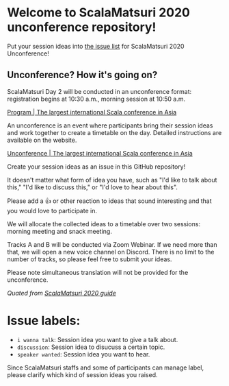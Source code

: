 # Welcome to ScalaMatsuri 2020 unconference repository!

Put your session ideas into [the issue list](https://github.com/scalamatsuri/2020.unconference/issues) for ScalaMatsuri 2020 Unconference!

## Unconference? How it's going on?

ScalaMatsuri Day 2 will be conducted in an unconference format: registration begins at 10:30 a.m., morning session at 10:50 a.m.

[Program \| The largest international Scala conference in Asia](https://scalamatsuri.org/en/program/#day2)

An unconference is an event where participants bring their session ideas and work together to create a timetable on the day. Detailed instructions are available on the website.

[Unconference \| The largest international Scala conference in Asia](https://scalamatsuri.org/en/unconference)

Create your session ideas as an issue in this GitHub repository!

It doesn't matter what form of idea you have, such as "I'd like to talk about this," "I'd like to discuss this," or "I'd love to hear about this".

Please add a 👍 or other reaction to ideas that sound interesting and that you would love to participate in.

We will allocate the collected ideas to a timetable over two sessions: morning meeting and snack meeting.

Tracks A and B will be conducted via Zoom Webinar. If we need more than that, we will open a new voice channel on Discord.
There is no limit to the number of tracks, so please feel free to submit your ideas.

Please note simultaneous translation will not be provided for the unconference. 

*Quated from [ScalaMatsuri 2020 guide](https://blog-en.scalamatsuri.org/entry/2020/10/14/scalamatsuri-guide)*

# Issue labels:
- `i wanna talk`: Session idea you want to give a talk about.
- `discussion`: Session idea to disucuss a certain topic. 
- `speaker wanted`: Session idea you want to hear.

Since ScalaMatsuri staffs and some of participants can manage label, please clarify which kind of session ideas you raised.
